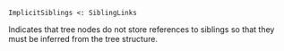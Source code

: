 ```
ImplicitSiblings <: SiblingLinks
```

Indicates that tree nodes do not store references to siblings so that they must be inferred from the tree structure.
